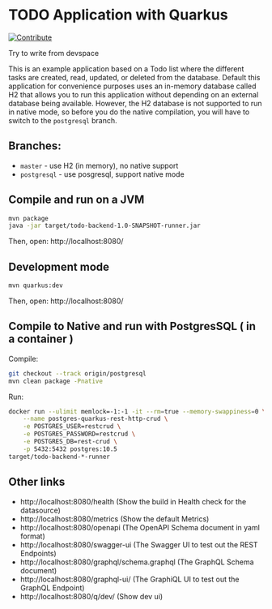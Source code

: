 # TODO Application with Quarkus

[![Contribute](https://www.eclipse.org/che/contribute.svg)](https://devspaces.apps.cluster-rv7bn.rv7bn.sandbox103.opentlc.com/workspace17dd6c7ddcb643c9/universal-developer-image/3100/)

Try to write from devspace

This is an example application based on a Todo list where the different tasks are created, read, updated, or deleted from the database. Default this application for convenience purposes uses an in-memory database called H2 that allows you to run this application without depending on an external database being available. However, the H2 database is not supported to run in native mode, so before you do the native compilation, you will have to switch to the `postgresql`  branch. 


## Branches:
* `master` - use H2 (in memory), no native support
* `postgresql` - use posgresql, support native mode 

## Compile and run on a JVM

```bash
mvn package
java -jar target/todo-backend-1.0-SNAPSHOT-runner.jar
```

Then, open: http://localhost:8080/

## Development mode

```bash
mvn quarkus:dev
```
Then, open: http://localhost:8080/

## Compile to Native and run with PostgresSQL ( in a container )

Compile:
```bash
git checkout --track origin/postgresql
mvn clean package -Pnative
```
Run:
```bash
docker run --ulimit memlock=-1:-1 -it --rm=true --memory-swappiness=0 \
    --name postgres-quarkus-rest-http-crud \
    -e POSTGRES_USER=restcrud \
    -e POSTGRES_PASSWORD=restcrud \
    -e POSTGRES_DB=rest-crud \
    -p 5432:5432 postgres:10.5
target/todo-backend-*-runner
```
## Other links

- http://localhost:8080/health (Show the build in Health check for the datasource)
- http://localhost:8080/metrics (Show the default Metrics)
- http://localhost:8080/openapi (The OpenAPI Schema document in yaml format)
- http://localhost:8080/swagger-ui (The Swagger UI to test out the REST Endpoints)
- http://localhost:8080/graphql/schema.graphql (The GraphQL Schema document)
- http://localhost:8080/graphql-ui/ (The GraphiQL UI to test out the GraphQL Endpoint)
- http://localhost:8080/q/dev/ (Show dev ui)
